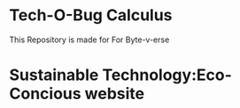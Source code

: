 # Tech-O-Bug Calculus
This Repository is made for For Byte-v-erse
<h1>Sustainable Technology:Eco-Concious website</h1>
